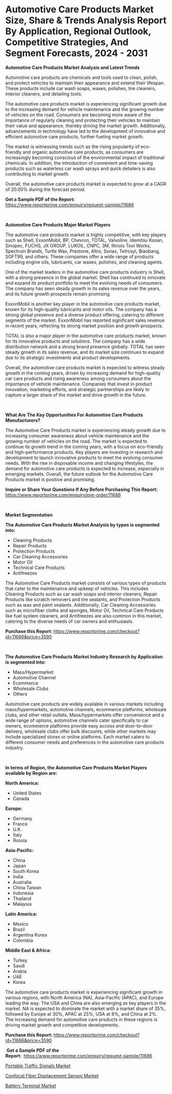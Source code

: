 <p><h1>Automotive Care Products Market Size, Share & Trends Analysis Report By Application, Regional Outlook, Competitive Strategies, And Segment Forecasts, 2024 - 2031</h1></p><p><strong>Automotive Care Products Market Analysis and Latest Trends</strong></p>
<p><p>Automotive care products are chemicals and tools used to clean, polish, and protect vehicles to maintain their appearance and extend their lifespan. These products include car wash soaps, waxes, polishes, tire cleaners, interior cleaners, and detailing tools.</p><p>The automotive care products market is experiencing significant growth due to the increasing demand for vehicle maintenance and the growing number of vehicles on the road. Consumers are becoming more aware of the importance of regularly cleaning and protecting their vehicles to maintain their value and appearance, thereby driving the market growth. Additionally, advancements in technology have led to the development of innovative and efficient automotive care products, further fueling market growth.</p><p>The market is witnessing trends such as the rising popularity of eco-friendly and organic automotive care products, as consumers are increasingly becoming conscious of the environmental impact of traditional chemicals. In addition, the introduction of convenient and time-saving products such as waterless car wash sprays and quick detailers is also contributing to market growth.</p><p>Overall, the automotive care products market is expected to grow at a CAGR of 20.00% during the forecast period.</p></p>
<p><strong>Get a Sample PDF of the Report:&nbsp;</strong> <a href="https://www.reportprime.com/enquiry/request-sample/11686">https://www.reportprime.com/enquiry/request-sample/11686</a></p>
<p>&nbsp;</p>
<p><strong>Automotive Care Products Major Market Players</strong></p>
<p><p>The automotive care products market is highly competitive, with key players such as Shell, ExxonMobil, BP, Chevron, TOTAL, Valvoline, Idemitsu Kosan, Sinopec, FUCHS, JX GROUP, LUKOIL, CNPC, 3M, Illinois Tool Works, Spectrum Brands, Turtle Wax, Prestone, Altro, Sonax, Tetrosyl, Biaobang, SOFT99, and others. These companies offer a wide range of products including engine oils, lubricants, car waxes, polishes, and cleaning agents.</p><p>One of the market leaders in the automotive care products industry is Shell, with a strong presence in the global market. Shell has continued to innovate and expand its product portfolio to meet the evolving needs of consumers. The company has seen steady growth in its sales revenue over the years, and its future growth prospects remain promising.</p><p>ExxonMobil is another key player in the automotive care products market, known for its high-quality lubricants and motor oils. The company has a strong global presence and a diverse product offering, catering to different segments of the market. ExxonMobil has reported significant sales revenue in recent years, reflecting its strong market position and growth prospects.</p><p>TOTAL is also a major player in the automotive care products market, known for its innovative products and solutions. The company has a wide distribution network and a strong brand presence globally. TOTAL has seen steady growth in its sales revenue, and its market size continues to expand due to its strategic investments and product developments.</p><p>Overall, the automotive care products market is expected to witness steady growth in the coming years, driven by increasing demand for high-quality car care products and rising awareness among consumers about the importance of vehicle maintenance. Companies that invest in product innovation, marketing efforts, and strategic partnerships are likely to capture a larger share of the market and drive growth in the future.</p></p>
<p>&nbsp;</p>
<p><strong>What Are The Key Opportunities For Automotive Care Products Manufacturers?</strong></p>
<p><p>The Automotive Care Products market is experiencing steady growth due to increasing consumer awareness about vehicle maintenance and the growing number of vehicles on the road. The market is expected to continue its growth trend in the coming years, with a focus on eco-friendly and high-performance products. Key players are investing in research and development to launch innovative products to meet the evolving consumer needs. With the rise in disposable income and changing lifestyles, the demand for automotive care products is expected to increase, especially in emerging markets. Overall, the future outlook for the Automotive Care Products market is positive and promising.</p></p>
<p><strong>Inquire or Share Your Questions If Any Before Purchasing This Report:</strong> <a href="https://www.reportprime.com/enquiry/pre-order/11686">https://www.reportprime.com/enquiry/pre-order/11686</a></p>
<p>&nbsp;</p>
<p><strong>Market Segmentation</strong></p>
<p><strong>The Automotive Care Products Market Analysis by types is segmented into:</strong></p>
<p><ul><li>Cleaning Products</li><li>Repair Products</li><li>Protection Products</li><li>Car Cleaning Accessories</li><li>Motor Oil</li><li>Technical Care Products</li><li>Antifreezes</li></ul></p>
<p><p>The Automotive Care Products market consists of various types of products that cater to the maintenance and upkeep of vehicles. This includes Cleaning Products such as car wash soaps and interior cleaners, Repair Products like scratch removers and tire sealants, and Protection Products such as wax and paint sealants. Additionally, Car Cleaning Accessories such as microfiber cloths and sponges, Motor Oil, Technical Care Products like fuel system cleaners, and Antifreezes are also common in this market, catering to the diverse needs of car owners and enthusiasts.</p></p>
<p><strong>Purchase this Report:&nbsp;</strong><a href="https://www.reportprime.com/checkout?id=11686&price=3590">https://www.reportprime.com/checkout?id=11686&price=3590</a></p>
<p>&nbsp;</p>
<p><strong>The Automotive Care Products Market Industry Research by Application is segmented into:</strong></p>
<p><ul><li>Mass/Hypermarket</li><li>Automotive Channel</li><li>Ecommerce</li><li>Wholesale Clubs</li><li>Others</li></ul></p>
<p><p>Automotive care products are widely available in various markets including mass/hypermarkets, automotive channels, ecommerce platforms, wholesale clubs, and other retail outlets. Mass/hypermarkets offer convenience and a wide range of options, automotive channels cater specifically to car owners, ecommerce platforms provide easy access and door-to-door delivery, wholesale clubs offer bulk discounts, while other markets may include specialized stores or online platforms. Each market caters to different consumer needs and preferences in the automotive care products industry.</p></p>
<p>&nbsp;</p>
<p><strong>In terms of Region, the Automotive Care Products Market Players available by Region are:</strong></p>
<p>
    <p> <strong> North America: </strong>
        <ul>
            <li>United States</li>
            <li>Canada</li>
        </ul>
        </p> 
    <p> <strong> Europe: </strong>
        <ul>
            <li>Germany</li>
            <li>France</li>
            <li>U.K.</li>
            <li>Italy</li>
            <li>Russia</li>
        </ul>
        </p> 
    <p> <strong> Asia-Pacific: </strong>
        <ul>
            <li>China</li>
            <li>Japan</li>
            <li>South Korea</li>
            <li>India</li>
            <li>Australia</li>
            <li>China Taiwan</li>
            <li>Indonesia</li>
            <li>Thailand</li>
            <li>Malaysia</li>
        </ul>
        </p> 
    <p> <strong> Latin America: </strong>
        <ul>
            <li>Mexico</li>
            <li>Brazil</li>
            <li>Argentina Korea</li>
            <li>Colombia</li>
        </ul>
        </p> 
    <p> <strong> Middle East & Africa: </strong>
        <ul>
            <li>Turkey</li>
            <li>Saudi</li>
            <li>Arabia</li>
            <li>UAE</li>
            <li>Korea</li>
        </ul>
    </p>
    </p>
<p><p>The automotive care products market is experiencing significant growth in various regions, with North America (NA), Asia-Pacific (APAC), and Europe leading the way. The USA and China are also emerging as key players in the market. NA is expected to dominate the market with a market share of 35%, followed by Europe at 30%, APAC at 25%, USA at 8%, and China at 2%. The increasing demand for automotive care products in these regions is driving market growth and competitive developments.</p></p>
<p><strong>Purchase this Report: </strong><a href="https://www.reportprime.com/checkout?id=11686&price=3590">https://www.reportprime.com/checkout?id=11686&price=3590</a></p>
<p>&nbsp;<strong>Get a Sample PDF of the Report:&nbsp;&nbsp;</strong><a href="https://www.reportprime.com/enquiry/request-sample/11686">https://www.reportprime.com/enquiry/request-sample/11686</a></p>
<p><strong></strong></p>
<p><p><a href="https://github.com/singletonthaxterkelliehr2df/Market-Research-Report-List-1/blob/main/portable-traffic-signals-market.md">Portable Traffic Signals Market</a></p><p><a href="https://view.publitas.com/reportprime-1/confocal-fiber-displacement-sensor-market-a-comprehensive-report-of-its-market-share-growth-trends-2024-2031/">Confocal Fiber Displacement Sensor Market</a></p><p><a href="https://github.com/kufem1/Market-Research-Report-List-1/blob/main/battery-terminal-market.md">Battery Terminal Market</a></p></p>